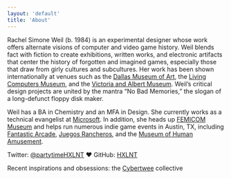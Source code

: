 ```yaml
---
layout: 'default'
title: 'About'
---
```


Rachel Simone Weil (b. 1984) is an experimental designer whose work offers alternate visions of computer and video game history. Weil blends fact with fiction to create exhibitions, written works, and electronic artifacts that center the history of forgotten and imagined games, especially those that draw from girly cultures and subcultures. Her work has been shown internationally at venues such as the <a href="http://www.dma.org/" target="new">Dallas Museum of Art</a>, the <a href="http://livingcomputers.org" target="new">Living Computers Museum</a>, and the <a href="http://www.vam.ac.uk" target="new">Victoria and Albert Museum</a>. Weil’s critical design projects are united by the mantra “No Bad Memories,” the slogan of a long-defunct floppy disk maker.

Weil has a BA in Chemistry and an MFA in Design. She currently works as a technical evangelist at <a href="http://www.microsoft.com" target="new">Microsoft</a>. In addition, she heads up <a href="http://www.femicom.org/" target="new">FEMICOM Museum</a> and helps run numerous indie game events in Austin, TX, including <a href="http://www.fantasticarcade.com/" target="new">Fantastic Arcade</a>, <a href="http://www.juegosrancheros.com/" target="new">Juegos Rancheros</a>, and the <a href="http://juegosrancheros.com/the-museum-of-human-amusement/" target="new">Museum of Human Amusement</a>.

Twitter: <a href="http://www.twitter.com/partytimehxlnt">@partytimeHXLNT</a> &hearts; GitHub: <a href="http://www.github.com/hxlnt">HXLNT</a></p>

Recent inspirations and obsessions: the [Cybertwee](http://cybertwee.net/) collective
